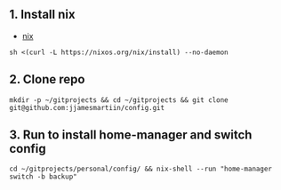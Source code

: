 ## 1. Install nix
- [nix](https://nixos.org/download/)
```
sh <(curl -L https://nixos.org/nix/install) --no-daemon
```

## 2. Clone repo
```
mkdir -p ~/gitprojects && cd ~/gitprojects && git clone git@github.com:jjamesmartiin/config.git
```

## 3. Run to install home-manager and switch config 
```
cd ~/gitprojects/personal/config/ && nix-shell --run "home-manager switch -b backup"
```

